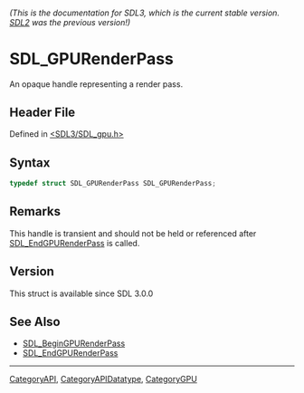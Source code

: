 ###### (This is the documentation for SDL3, which is the current stable version. [SDL2](https://wiki.libsdl.org/SDL2/) was the previous version!)
# SDL_GPURenderPass

An opaque handle representing a render pass.

## Header File

Defined in [<SDL3/SDL_gpu.h>](https://github.com/libsdl-org/SDL/blob/main/include/SDL3/SDL_gpu.h)

## Syntax

```c
typedef struct SDL_GPURenderPass SDL_GPURenderPass;
```

## Remarks

This handle is transient and should not be held or referenced after
[SDL_EndGPURenderPass](SDL_EndGPURenderPass) is called.

## Version

This struct is available since SDL 3.0.0

## See Also

- [SDL_BeginGPURenderPass](SDL_BeginGPURenderPass)
- [SDL_EndGPURenderPass](SDL_EndGPURenderPass)

----
[CategoryAPI](CategoryAPI), [CategoryAPIDatatype](CategoryAPIDatatype), [CategoryGPU](CategoryGPU)

